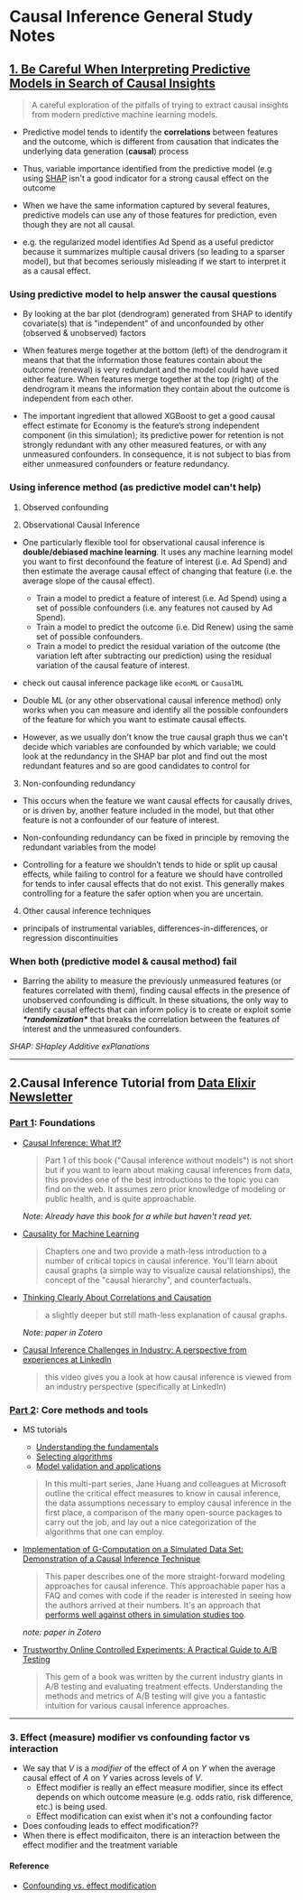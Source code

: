 # Causal Inference General Study Notes

## [1. Be Careful When Interpreting Predictive Models in Search of Causal Insights](https://towardsdatascience.com/be-careful-when-interpreting-predictive-models-in-search-of-causal-insights-e68626e664b6)

> A careful exploration of the pitfalls of trying to extract causal insights from modern predictive machine learning models.

- Predictive model tends to identify the **correlations** between features and the outcome, which is different from causation that indicates the underlying data generation (**causal**) process

- Thus, variable importance identified from the predictive model (e.g using [SHAP](**https://github.com/slundberg/shap**) isn't a good indicator for a strong causal effect on the outcome

- When we have the same information captured by several features, predictive models can use any of those features for prediction, even though they are not all causal. 

- e.g. the regularized model identifies Ad Spend as a useful predictor because it summarizes multiple causal drivers (so leading to a sparser model), but that becomes seriously misleading if we start to interpret it as a causal effect.

### Using predictive model to help answer the causal questions

- By looking at the bar plot (dendrogram) generated from SHAP to identify covariate(s) that is  "independent" of and unconfounded by other (observed & unobserved) factors

- When features merge together at the bottom (left) of the dendrogram it means that that the information those features contain about the outcome (renewal) is very redundant and the model could have used either feature. When features merge together at the top (right) of the dendrogram it means the information they contain about the outcome is independent from each other.

- The important ingredient that allowed XGBoost to get a good causal effect estimate for Economy is the feature’s strong independent component (in this simulation); its predictive power for retention is not strongly redundant with any other measured features, or with any unmeasured confounders. In consequence, it is not subject to bias from either unmeasured confounders or feature redundancy.

### Using inference method (as predictive model can't help)

1. Observed confounding

2. Observational Causal Inference

- One particularly flexible tool for observational causal inference is **double/debiased machine learning**. It uses any machine learning model you want to first deconfound the feature of interest (i.e. Ad Spend) and then estimate the average causal effect of changing that feature (i.e. the average slope of the causal effect).
  - Train a model to predict a feature of interest (i.e. Ad Spend) using a set of possible confounders (i.e. any features not caused by Ad Spend).
  - Train a model to predict the outcome (i.e. Did Renew) using the same set of possible confounders.
  - Train a model to predict the residual variation of the outcome (the variation left after subtracting our prediction) using the residual variation of the causal feature of interest.
- check out causal inference package like `econML` or `CausalML`

- Double ML (or any other observational causal inference method) only works when you can measure and identify all the possible confounders of the feature for which you want to estimate causal effects.

- However, as we usually don't know the true causal graph thus we can't decide which variables are confounded by which variable; we could look at the redundancy in the SHAP bar plot and find out the most redundant features and so are good candidates to control for

3. Non-confounding redundancy

- This occurs when the feature we want causal effects for causally drives, or is driven by, another feature included in the model, but that other feature is not a confounder of our feature of interest.

- Non-confounding redundancy can be fixed in principle by removing the redundant variables from the model

- Controlling for a feature we shouldn’t tends to hide or split up causal effects, while failing to control for a feature we should have controlled for tends to infer causal effects that do not exist. This generally makes controlling for a feature the safer option when you are uncertain.

4. Other causal inference techniques

- principals of instrumental variables, differences-in-differences, or regression discontinuities

### When both (predictive model & causal method) fail

- Barring the ability to measure the previously unmeasured features (or features correlated with them), finding causal effects in the presence of unobserved confounding is difficult. In these situations, the only way to identify causal effects that can inform policy is to create or exploit some ***\*randomization\**** that breaks the correlation between the features of interest and the unmeasured confounders. 

*_SHAP: SHapley Additive exPlanations_*


----


## 2.Causal Inference Tutorial from [Data Elixir Newsletter](https://dataelixir.com/)
### [Part 1](https://dataelixir.com/issues/378.html): Foundations
- [Causal Inference: What If?](https://news.dataelixir.com/t/t-l-qzxdd-l-x/)
  > Part 1 of this book ("Causal inference without models") is not short but if you want to learn about making causal inferences from data, this provides one of the best introductions to the topic you can find on the web. It assumes zero prior knowledge of modeling or public health, and is quite approachable. 

  *Note: Already have this book for a while but haven't read yet.*

- [Causality for Machine Learning](https://ff13.fastforwardlabs.com)
  > Chapters one and two provide a math-less introduction to a number of critical topics in causal inference. You'll learn about causal graphs (a simple way to visualize causal relationships), the concept of the "causal hierarchy", and counterfactuals.

- [Thinking Clearly About Correlations and Causation](https://journals.sagepub.com/doi/full/10.1177/2515245917745629?utm_campaign=Data_Elixir&utm_source=Data_Elixir_378)
 
  > a slightly deeper but still math-less explanation of causal graphs.

  *Note: paper in Zotero*

- [Causal Inference Challenges in Industry: A perspective from experiences at LinkedIn](https://www.youtube.com/watch?v=OoKsLAvyIYA)
  > this video gives you a look at how causal inference is viewed from an industry perspective (specifically at LinkedIn)

### [Part 2](https://dataelixir.com/issues/381.html): Core methods and tools

- MS tutorials
  - [Understanding the fundamentals](https://medium.com/data-science-at-microsoft/causal-inference-part-1-of-3-understanding-the-fundamentals-816f4723e54a) 
  - [Selecting algorithms](https://medium.com/data-science-at-microsoft/causal-inference-part-2-of-3-selecting-algorithms-a966f8228a2d)
  -  [Model validation and applications](https://medium.com/data-science-at-microsoft/causal-inference-part-3-of-3-model-validation-and-applications-c84764156a29)
  
    > In this multi-part series, Jane Huang and colleagues at Microsoft outline the critical effect measures to know in causal inference, the data assumptions necessary to employ causal inference in the first place, a comparison of the many open-source packages to carry out the job, and lay out a nice categorization of the algorithms that one can employ. 

- [Implementation of G-Computation on a Simulated Data Set: Demonstration of a Causal Inference Technique](https://academic.oup.com/aje/article/173/7/731/104142?utm_campaign=Data_Elixir&utm_source=Data_Elixir_381) 

  > This paper describes one of the more straight-forward modeling approaches for causal inference. This approachable paper has a FAQ and comes with code if the reader is interested in seeing how the authors arrived at their numbers. It's an approach that [performs well against others in simulation studies too](https://news.dataelixir.com/t/t-l-qjlcut-ehrkiilji-v/).

  *note: paper in Zotero*

- [Trustworthy Online Controlled Experiments:
A Practical Guide to A/B Testing](https://experimentguide.com/?Chap1T)
  
  > This gem of a book was written by the current industry giants in A/B testing and evaluating treatment effects. Understanding the methods and metrics of A/B testing will give you a fantastic intuition for various causal inference approaches.  


---
### 3. Effect (measure) modifier vs confounding factor vs interaction
- We say that $V$ is a *modifier* of the effect of $A$ on $Y$ when the average causal effect of $A$ on $Y$ varies across levels of $V$.
  - Effect modifier is really an effect measure modifier, since its effect depends on which outcome measure (e.g. odds ratio, risk difference, etc.) is being used.
  - Effect modification can exist when it's not a confounding factor
- Does confouding leads to effect modification??
- When there is effect modificaiton, there is an interaction between the effect modifier and the treatment variable
  
#### Reference
- [Confounding vs. effect modification](https://thestatsgeek.com/2021/01/13/confounding-vs-effect-modification/)